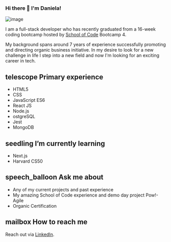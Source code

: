 ### Hi there 👋 I'm Daniela!

![image](https://user-images.githubusercontent.com/70920006/113290676-e4e23f80-92e9-11eb-8b24-82a33d70ffc8.png)

I am a full-stack developer who has recently graduated from a 16-week coding bootcamp hosted by [School of Code](https://github.com/SchoolOfCode) Bootcamp 4.

My background spans around 7 years of experience successfully promoting and directing organic business initiative. In my desire to look for a new challenge in life I step into a new field and now I'm looking for an exciting career in tech.

## telescope Primary experience
* HTML5
* CSS
* JavaScript ES6
* React JS
* Node.js
* ostgreSQL
* Jest
* MongoDB

## seedling I’m currently learning
* Next.js
* Harvard CS50

## speech_balloon Ask me about
* Any of my current projects and past experience
* My amazing School of Code experience and demo day project Pow!-Agile
* Organic Certification

## mailbox How to reach me
Reach out via [LinkedIn](www.linkedin.com/in/daniela-leva).
